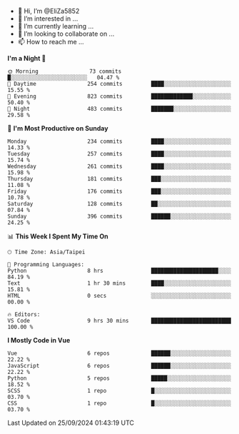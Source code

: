- 👋 Hi, I’m @EliZa5852
- 👀 I’m interested in ...
- 🌱 I’m currently learning ...
- 💞️ I’m looking to collaborate on ...
- 📫 How to reach me ...

<!--START_SECTION:waka-->
**I'm a Night 🦉** 

```text
🌞 Morning                73 commits          █░░░░░░░░░░░░░░░░░░░░░░░░   04.47 % 
🌆 Daytime                254 commits         ████░░░░░░░░░░░░░░░░░░░░░   15.55 % 
🌃 Evening                823 commits         █████████████░░░░░░░░░░░░   50.40 % 
🌙 Night                  483 commits         ███████░░░░░░░░░░░░░░░░░░   29.58 % 
```
📅 **I'm Most Productive on Sunday** 

```text
Monday                   234 commits         ████░░░░░░░░░░░░░░░░░░░░░   14.33 % 
Tuesday                  257 commits         ████░░░░░░░░░░░░░░░░░░░░░   15.74 % 
Wednesday                261 commits         ████░░░░░░░░░░░░░░░░░░░░░   15.98 % 
Thursday                 181 commits         ███░░░░░░░░░░░░░░░░░░░░░░   11.08 % 
Friday                   176 commits         ███░░░░░░░░░░░░░░░░░░░░░░   10.78 % 
Saturday                 128 commits         ██░░░░░░░░░░░░░░░░░░░░░░░   07.84 % 
Sunday                   396 commits         ██████░░░░░░░░░░░░░░░░░░░   24.25 % 
```


📊 **This Week I Spent My Time On** 

```text
🕑︎ Time Zone: Asia/Taipei

💬 Programming Languages: 
Python                   8 hrs               █████████████████████░░░░   84.19 % 
Text                     1 hr 30 mins        ████░░░░░░░░░░░░░░░░░░░░░   15.81 % 
HTML                     0 secs              ░░░░░░░░░░░░░░░░░░░░░░░░░   00.00 % 

🔥 Editors: 
VS Code                  9 hrs 30 mins       █████████████████████████   100.00 % 
```

**I Mostly Code in Vue** 

```text
Vue                      6 repos             ██████░░░░░░░░░░░░░░░░░░░   22.22 % 
JavaScript               6 repos             ██████░░░░░░░░░░░░░░░░░░░   22.22 % 
Python                   5 repos             █████░░░░░░░░░░░░░░░░░░░░   18.52 % 
SCSS                     1 repo              █░░░░░░░░░░░░░░░░░░░░░░░░   03.70 % 
CSS                      1 repo              █░░░░░░░░░░░░░░░░░░░░░░░░   03.70 % 
```




 Last Updated on 25/09/2024 01:43:19 UTC
<!--END_SECTION:waka-->
